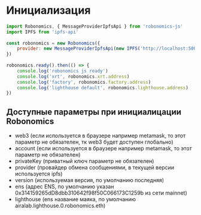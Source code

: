 Инициализация
========

```javascript
import Robonomics, { MessageProviderIpfsApi } from 'robonomics-js'
import IPFS from 'ipfs-api'
​
const robonomics = new Robonomics({
	provider: new MessageProviderIpfsApi(new IPFS('http://localhost:5001'))
})
​
robonomics.ready().then(() => {
	console.log('robonomics js ready')
	console.log('xrt', robonomics.xrt.address)
	console.log('factory', robonomics.factory.address)
	console.log('lighthouse default', robonomics.lighthouse.address)
})
```

## Доступные параметры при инициалицации Robonomics

 - web3 (если используется в браузере например metamask, то этот параметр не обязателен, тк web3 будет доступен глобально)
 - account (если используется в браузере например metamask, то этот параметр не обязателен)
 - privateKey (приватный ключ параметр не обязателен)
 - provider (провайдер обмена сообщениями, в текущей версии используется ipfs)
 - version (используемая версия, по умолчанию последняя)
 - ens (адрес ENS, по умолчанию указан 0x314159265dD8dbb310642f98f50C066173C1259b из сети mainnet)
 - lighthouse (ens название маяка, по умолчанию airalab.lighthouse.0.robonomics.eth)
